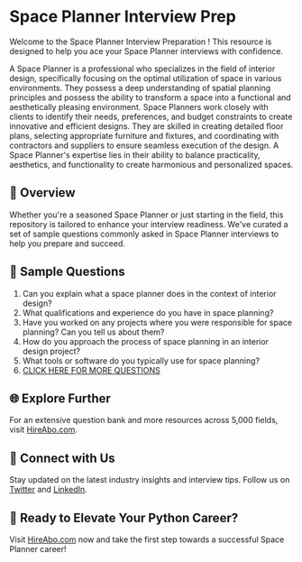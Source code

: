 # Space Planner Interview Prep

Welcome to the Space Planner Interview Preparation ! This resource is designed to help you ace your Space Planner interviews with confidence.

A Space Planner is a professional who specializes in the field of interior design, specifically focusing on the optimal utilization of space in various environments. They possess a deep understanding of spatial planning principles and possess the ability to transform a space into a functional and aesthetically pleasing environment. Space Planners work closely with clients to identify their needs, preferences, and budget constraints to create innovative and efficient designs. They are skilled in creating detailed floor plans, selecting appropriate furniture and fixtures, and coordinating with contractors and suppliers to ensure seamless execution of the design. A Space Planner's expertise lies in their ability to balance practicality, aesthetics, and functionality to create harmonious and personalized spaces.

## 🚀 Overview

Whether you're a seasoned Space Planner or just starting in the field, this repository is tailored to enhance your interview readiness. We've curated a set of sample questions commonly asked in Space Planner interviews to help you prepare and succeed.

## 📝 Sample Questions

1. Can you explain what a space planner does in the context of interior design?
2. What qualifications and experience do you have in space planning?
3. Have you worked on any projects where you were responsible for space planning? Can you tell us about them?
4. How do you approach the process of space planning in an interior design project?
5. What tools or software do you typically use for space planning?
6. [CLICK HERE FOR MORE QUESTIONS](https://hireabo.com/job/6_2_18/Space%20Planner)

## 🌐 Explore Further

For an extensive question bank and more resources across 5,000 fields, visit [HireAbo.com](https://www.hireabo.com).

## 📱 Connect with Us

Stay updated on the latest industry insights and interview tips. Follow us on [Twitter](https://twitter.com/hireabo) and [LinkedIn](https://www.linkedin.com/in/hire-abo-3609972a8/).

## 🚀 Ready to Elevate Your Python Career?

Visit [HireAbo.com](https://www.hireabo.com) now and take the first step towards a successful Space Planner career!